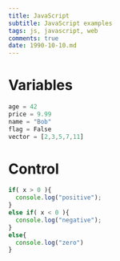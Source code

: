 ```yaml
---
title: JavaScript
subtitle: JavaScript examples
tags: js, javascript, web
comments: true
date: 1990-10-10.md
---
```


# Variables
```js
age = 42
price = 9.99
name = "Bob"
flag = False
vector = [2,3,5,7,11]
```
# Control
```js
if( x > 0 ){
  console.log("positive");
}
else if( x < 0 ){
  console.log("negative");
}
else{
  console.log("zero")
}

```
